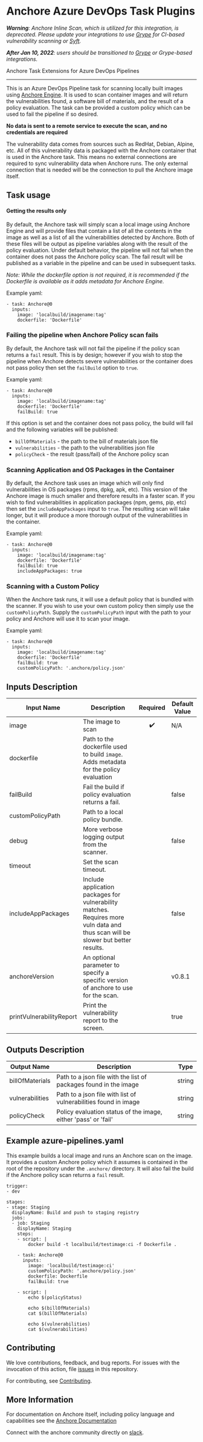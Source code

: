 # Anchore Azure DevOps Task Plugins

_**Warning**: Anchore Inline Scan, which is utilized for this integration, is deprecated. Please update your integrations to use [Grype](https://github.com/anchore/grype) for CI-based vulnerability scanning or [Syft](https://github.com/anchore/syft)._

_**After Jan 10, 2022**: users should be transitioned to [Grype](https://github.com/anchore/grype) or Grype-based integrations._ 

Anchore Task Extensions for Azure DevOps Pipelines

---

This is an Azure DevOps Pipeline task for scanning locally built images using
[Anchore Engine][1]. It is used to scan container images and will return the
vulnerabilities found, a software bill of materials, and the result of a policy
evaluation. The task can be provided a custom policy which can be used to fail
the pipeline if so desired.

**No data is sent to a remote service to execute the scan, and no credentials
are required**

The vulnerability data comes from sources such as RedHat, Debian, Alpine, etc.
All of this vulnerability data is packaged with the Anchore container that is
used in the Anchore task. This means no external connections are required to
sync vulnerability data when Anchore runs. The only external connection that
is needed will be the connection to pull the Anchore image itself.

## Task usage

#### Getting the results only

By default, the Anchore task will simply scan a local image using Anchore
Engine and will provide files that contain a list of all the contents in the
image as well as a list of all the vulnerabilities detected by Anchore. Both
of these files will be output as pipeline variables along with the result of
the policy evaluation. Under default behavior, the pipeline will not fail when
the container does not pass the Anchore policy scan. The fail result will be
published as a variable in the pipeline and can be used in subsequent tasks.

*Note: While the dockerfile option is not required, it is recommended if the
Dockerfile is available as it adds metadata for Anchore Engine.*

Example yaml:

```
- task: Anchore@0
  inputs:
    image: 'localbuild/imagename:tag'
    dockerfile: 'Dockerfile'
```


### Failing the pipeline when Anchore Policy scan fails

By default, the Anchore task will not fail the pipeline if the policy scan
returns a `fail` result. This is by design; however if you wish to stop the
pipeline when Anchore detects severe vulnerabilities or the container does not
pass policy then set the `failBuild` option to `true`.

Example yaml:

```
- task: Anchore@0
  inputs:
    image: 'localbuild/imagename:tag'
    dockerfile: 'Dockerfile'
    failBuild: true
```

If this option is set and the container does not pass policy, the build will
fail and the following variables will be published:
 * `billOfMaterials` - the path to the bill of materials json file
 * `vulnerabilities` - the path to the vulnerabilities json file
 * `policyCheck` - the result (pass/fail) of the Anchore policy scan


### Scanning Application and OS Packages in the Container

By default, the Anchore task uses an image which will only find vulnerabilities
in OS packages (rpms, dpkg, apk, etc). This version of the Anchore image is
much smaller and therefore results in a faster scan. If you wish to find
vulnerabilities in application packages (npm, gems, pip, etc) then set the
`includeAppPackages` input to `true`. The resulting scan will take longer, but
it will produce a more thorough output of the vulnerabilities in the container.

Example yaml:

```
- task: Anchore@0
  inputs:
    image: 'localbuild/imagename:tag'
    dockerfile: 'Dockerfile'
    failBuild: true
    includeAppPackages: true
```

### Scanning with a Custom Policy

When the Anchore task runs, it will use a default policy that is bundled with
the scanner. If you wish to use your own custom policy then simply use the
`customPolicyPath`. Supply the `customPolicyPath` input with the path to your
policy and Anchore will use it to scan your image.

Example yaml:

```
- task: Anchore@0
  inputs:
    image: 'localbuild/imagename:tag'
    dockerfile: 'Dockerfile'
    failBuild: true
    customPolicyPath: '.anchore/policy.json'
```


## Inputs Description

| Input Name | Description | Required | Default Value |
|------------|-------------|:--------:|---------------|
| image | The image to scan | :heavy_check_mark: | N/A |
| dockerfile | Path to the dockerfile used to build `image`. Adds metadata for the policy evaluation | | |
| failBuild | Fail the build if policy evaluation returns a fail. | | false |
| customPolicyPath | Path to a local policy bundle. | | |
| debug | More verbose logging output from the scanner. | | false |
| timeout | Set the scan timeout. | | |
| includeAppPackages | Include application packages for vulnerability matches. Requires more vuln data and thus scan will be slower but better results. | | false |
| anchoreVersion | An optional parameter to specify a specific version of anchore to use for the scan. | | v0.8.1 |
| printVulnerabilityReport | Print the vulnerability report to the screen. | | true |


## Outputs Description

| Output Name     | Description                                                      | Type   |
|-----------------|------------------------------------------------------------------|--------|
| billOfMaterials | Path to a json file with the list of packages found in the image | string |
| vulnerabilities | Path to a json file with list of vulnerabilities found in image  | string |
| policyCheck     | Policy evaluation status of the image, either 'pass' or 'fail'   | string |


## Example azure-pipelines.yaml

This example builds a local image and runs an Anchore scan on the image. It
provides a custom Anchore policy which it assumes is contained in the root of
the repository under the `.anchore/` directory. It will also fail the build if
the Anchore policy scan returns a `fail` result.

```
trigger:
- dev

stages:
- stage: Staging
  displayName: Build and push to staging registry
  jobs:
  - job: Staging
    displayName: Staging
    steps:
    - script: |
        docker build -t localbuild/testimage:ci -f Dockerfile .

    - task: Anchore@0
      inputs:
        image: 'localbuild/testimage:ci'
        customPolicyPath: '.anchore/policy.json'
        dockerfile: Dockerfile
        failBuild: true

    - script: |
        echo $(policyStatus)

        echo $(billOfMaterials)
        cat $(billOfMaterials)

        echo $(vulnerabilities)
        cat $(vulnerabilities)
```

## Contributing

We love contributions, feedback, and bug reports. For issues with the invocation of this action, file [issues][3] in this repository.

For contributing, see [Contributing][4].


## More Information
For documentation on Anchore itself, including policy language and capabilities see the [Anchore Documentation][5]

Connect with the anchore community directly on [slack][6].


[1]: https://docs.anchore.com/current/docs/engine/
[2]: https://docs.microsoft.com/en-us/azure/devops/extend/develop/add-build-task?view=azure-devops
[3]: https://github.com/anchore/azure-devops-task/issues
[4]: https://github.com/anchore/azure-devops-task/blob/master/CONTRIBUTING.rst
[5]: https://docs.anchore.com
[6]: https://anchore.com/slack
